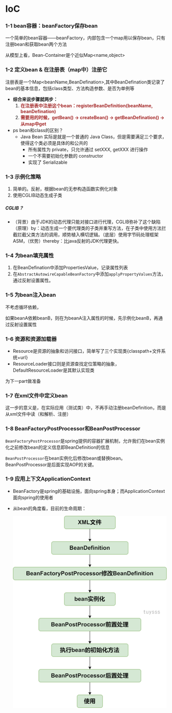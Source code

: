 #  IoC

### 1-1 bean容器：beanFactory保存bean

一个简单的bean容器——beanFactory，内部包含一个map用以保存bean，只有注册bean和获取bean两个方法

从模型上看，Bean-Container是个近似Map<name,object>

### 1-2 定义bean & 在注册表（map中）注册它

注册表是一个Map<beanName,BeanDefination>,其中BeanDefination类记录了bean的基本信息，包括class类型、方法构造参数、是否为单例等

+ **综合来说步骤就两步：**
  1. <font color='brown'>**在注册表中注册这个bean：registerBeanDefinition(beanName, beanDefination)**</font>
  2. <font color='brown'>**需要用的时候，getBean() -> createBean() ->  getBeanDefination() -> 从map中get** </font>
+ ps bean和class的区别？
  + Java Bean 实际是就是一个普通的 Java Class，但是需要满足三个要求，使得这个类必须是具体的和公共的
    - 所有属性为 private，只允许通过 setXXX, getXXX 进行操作
    - 一个不需要初始化参数的 constructor
    - 实现了 Serializable

### 1-3 示例化策略

1. 简单的。反射，根据bean的无参构造函数实例化对象
2. 使用CGLIB动态生成子类

##### 	CGLIB？

+ （背景）由于JDK的动态代理只能对接口进行代理，CGLIB弥补了这个缺陷（原理）by：动态生成一个要代理类的子类并重写方法，在子类中使用方法拦截拦截父类方法的调用，顺势植入横切逻辑。（底层）使用字节码处理框架ASM，（优势）thereby：比java反射的JDK代理更快。



### 1-4 为bean填充属性

1. 在BeanDefination中添加PropertiesValue，记录属性列表
2. 在`AbstractAutowireCapableBeanFactory`中添加`applyPropertyValues`方法，通过反射设置属性。



### 1-5 为bean注入bean

不考虑循环依赖，

如果beanA依赖beanB，则在为beanA注入属性的时候，先示例化beanB，再通过反射设置属性



### 1-6 资源和资源加载器

+ Resource是资源的抽象和访问接口，简单写了三个实现类{classpath+文件系统+url}
+ ResourceLoader接口则是资源查找定位策略的抽象，DefaultResourceLoader是其默认实现类

为下一part做准备



### 1-7 在xml文件中定义bean

这一步的意义是，在实际应用（测试类）中，不再手动注册beanDefinition，而是从xml文件中读（和解析、注册）



### 1-8 BeanFactoryPostProcessor和BeanPostProcessor

`BeanFactoryPostProcessor`是spring提供的容器扩展机制，允许我们在bean实例化之前修改bean的定义信息即BeanDefinition的信息

`BeanPostProcessor`在bean实例化后修改bean或替换bean。BeanPostProcessor是后面实现AOP的关键。



### 1-9 应用上下文ApplicationContext

+ BeanFactory是spring的基础设施，面向spring本身；而ApplicationContext面向spring的使用者

+ 从bean的角度看，目前的生命周期：

  <img src="https://raw.githubusercontent.com/tuysss/cloudimg/main/Typora-Notes-images/2023/01/05/661f4926a4870e9d632aff1680583296-20230105115312-8997f7.png" alt="img" style="zoom:100%;" />
